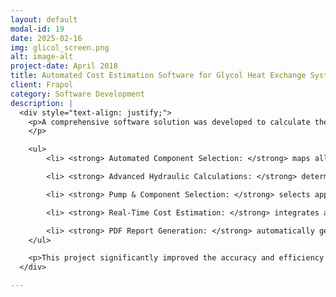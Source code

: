 ```yaml
---
layout: default
modal-id: 19
date: 2025-02-16
img: glicol_screen.png
alt: image-alt
project-date: April 2018
title: Automated Cost Estimation Software for Glycol Heat Exchange Systems.
client: Frapol
category: Software Development
description: |
  <div style="text-align: justify;">
    <p>A comprehensive software solution was developed to calculate the cost of glycol-based heat exchange systems. The tool automates the selection of system components based on technical specifications, ensuring an optimal balance between performance and cost. Designed to streamline the planning, budgeting, and quoting process, it enhances efficiency for sales and engineering teams.
    </p>

    <ul>
        <li> <strong> Automated Component Selection: </strong> maps all required technical specifications and selects the most cost-effective and efficient components based on input parameters such as fluid type, flow rate, heat exchanger resistance, heat exchanger volume, piping material, and system configuration.</li>

        <li> <strong> Advanced Hydraulic Calculations: </strong> determines optimal pipe sizing and system efficiency, including calculations for cross-sectional area, flow velocity, Reynolds number, pressure losses (linear and local), and total pressure drop.</li>

        <li> <strong> Pump & Component Selection: </strong> selects appropriate pumps and system components such as safety valves, expansion tanks, shut-off and balancing valves, filters, heat exchangers, and actuators based on flow parameters and cost constraints.</li>

        <li> <strong> Real-Time Cost Estimation: </strong> integrates a company database to pull real-time pricing for components, labor, and insulation costs, allowing users to select different material options with immediate cost and performance adjustments.</li>

        <li> <strong> PDF Report Generation: </strong> automatically generates a detailed report summarizing selected components, system specifications, cost breakdown, and performance parameters for sales and engineering teams.</li>
    </ul>

    <p>This project significantly improved the accuracy and efficiency of pricing glycol heat exchange systems, enhancing the company’s ability to deliver precise and competitive quotations to clients.</p>
  </div>

---
```

